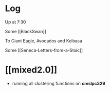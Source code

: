 



# Log

Up at 7:30

Some [[BlackSwan]]

To Giant Eagle, Avocados and Kelbasa

Some [[Seneca-Letters-from-a-Stoic]]

# [[mixed2.0]]
- running all clustering functions on **cmslpc329**
